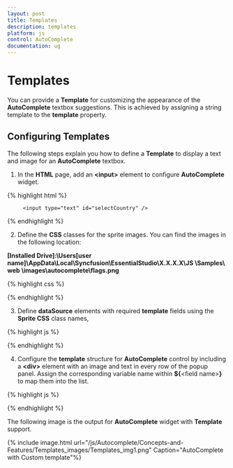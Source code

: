 ```yaml
---
layout: post
title: Templates
description: templates
platform: js
control: AutoComplete
documentation: ug
---
```


# Templates

You can provide a **Template** for customizing the appearance of the **AutoComplete** textbox suggestions. This is achieved by assigning a string template to the **template** property.

## Configuring Templates

The following steps explain you how to define a **Template** to display a text and image for an **AutoComplete** textbox.

1. In the **HTML** page, add an **&lt;input&gt;** element to configure **AutoComplete** widget.

{% highlight html %}

         <input type="text" id="selectCountry" />


{% endhighlight %}



2. Define the **CSS** classes for the sprite images. You can find the images in the following location:

**[Installed Drive]:\Users\[user name]\AppData\Local\Syncfusion\EssentialStudio\X.X.X.X\JS \Samples\ web \images\autocomplete\flags.png**

{% highlight css %}

<style type="text/css" class="cssStyles">
        /* Sprite css for country flags */
        .flag
        {
            background: url("../images/autocomplete/flags.png") no-repeat;
            float: left;
            height: 15px;
            margin-right: 10px;
            margin-top: 3px;
            width: 25px;
        }

        .flag.flag-am {background-position: -25px 0}
        .flag.flag-ar {background-position: -50px 0}
        .flag.flag-bd {background-position: -75px 0}
        .flag.flag-br {background-position: -100px 0}
        .flag.flag-ca {background-position: -125px 0}
        .flag.flag-cn {background-position: 0 -15px}
        .flag.flag-cu {background-position: -25px -15px}
        .flag.flag-dk {background-position: -50px -15px}
        .flag.flag-dz {background-position: -75px -15px}
        .flag.flag-ee {background-position: -100px -15px}
        .flag.flag-eg {background-position: -125px -15px}
        .flag.flag-es {background-position: 0 -30px}
        .flag.flag-fi {background-position: -25px -30px}
        .flag.flag-fr {background-position: -50px -30px}
        .flag.flag-gl {background-position: -75px -30px}
        .flag.flag-id {background-position: -100px -30px}
        .flag.flag-in {background-position: -125px -30px}
        .flag.flag-mx {background-position: 0 -45px}
        .flag.flag-my {background-position: -25px -45px}
        .flag.flag-nl {background-position: -50px -45px}
        .flag.flag-no {background-position: -75px -45px}
        .flag.flag-nz {background-position: -100px -45px}
        .flag.flag-pl {background-position: -125px -45px}
        .flag.flag-pt {background-position: 0 -60px}
        .flag.flag-qa {background-position: -25px -60px}
        .flag.flag-ro {background-position: -50px -60px}
        .flag.flag-sa {background-position: -75px -60px}
        .flag.flag-sg {background-position: -100px -60px}
        .flag.flag-th {background-position: -125px -60px}
        .flag.flag-tr {background-position: 0 -75px}
        .flag.flag-ua {background-position: -25px -75px}
        .flag.flag-us {background-position: -50px -75px}
        .flag.flag-uy {background-position: -75px -75px}
        .flag.flag-vn {background-position: -100px -75px}
        .flag.flag-ye {background-position: -125px -75px}
        .txt {
            display: table-cell;
            height: 20px;
            vertical-align: middle;
        }  

   </style>



{% endhighlight %}



3. Define **dataSource** elements with required **template** fields using the **Sprite CSS** class names,

{% highlight js %}

<script type="text/javascript">
var countries = [
  { text: "Algeria", sprite: "flag-dz" }, { text: "Argentina", sprite: "flag-ar" },
  { text: "Armenia", sprite: "flag-am" }, { text: "Brazil", sprite: "flag-br" },
  { text: "Bangladesh", sprite: "flag-bd" }, { text: "Canada", sprite: "flag-ca" },
  { text: "Cuba", sprite: "flag-cu" }, { text: "China", sprite: "flag-cn" },
  { text: "Denmark", sprite: "flag-dk" }, { text: "Estonia", sprite: "flag-ee" },
  { text: "Egypt", sprite: "flag-eg" }, { text: "France", sprite: "flag-fr" },
  { text: "Finland", sprite: "flag-fi" }, { text: "Greenland", sprite: "flag-gl" },
  { text: "India", sprite: "flag-in" }, { text: "Indonesia", sprite: "flag-id" },
  { text: "Malaysia", sprite: "flag-my" },{ text: "Mexico", sprite: "flag-mx" },
  { text: "New Zealand",sprite: "flag-nz" },{text:"Netherlands",sprite:"flag-nl" },
  { text: "Norway", sprite: "flag-no" }, { text: "Portugal", sprite: "flag-pt" },
  { text: "Poland", sprite: "flag-pl" },{ text: "Qatar", sprite: "flag-qa" },
  { text: "Romania", sprite: "flag-ro" }, { text: "Spain", sprite: "flag-es" },
  { text:"Singapore", sprite: "flag-sg" },{text:"Saudi Arabia",sprite: "flag-sa" },
  { text: "Thailand", sprite: "flag-th" },{ text: "Turkey", sprite: "flag-tr" },
  { text: "Ukraine", sprite:"flag-ua" }, {text:"United States",sprite: "flag-us" },
  { text: "Uruguay", sprite: "flag-uy" }, { text: "Viet Nam", sprite: "flag-vn" },
  { text: "Yemen", sprite: "flag-ye" }	
];
</script>

{% endhighlight %}



4. Configure the **template** structure for **AutoComplete** control by including a **&lt;div&gt;** element with an image and text in every row of the popup panel. Assign the corresponding variable name within **${**&lt;field name&gt;**}** to map them into the list.


{% highlight js %}

<script type="text/javascript">
        $('#selectCountry').ejAutocomplete({
                dataSource: countries,
                width: 205,
                template: '&lt;div class="flag ${sprite}"&gt; &lt;/div&gt;' +
                        '&lt;div class="txt"&gt; ${text} &lt;/div&gt;'
            });
</script>

{% endhighlight %}




The following image is the output for **AutoComplete** widget with **Template** support.

{% include image.html url="/js/Autocomplete/Concepts-and-Features/Templates_images/Templates_img1.png" Caption="AutoComplete with Custom template"%}

